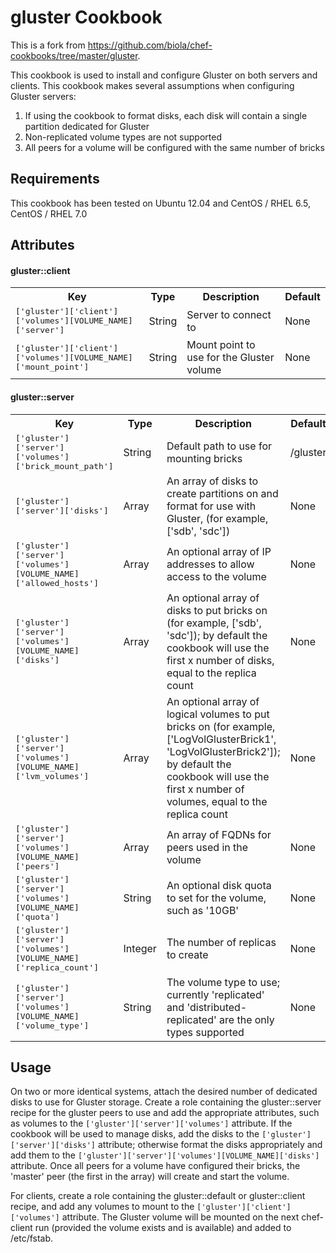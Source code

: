gluster Cookbook
================
This is a fork from https://github.com/biola/chef-cookbooks/tree/master/gluster.

This cookbook is used to install and configure Gluster on both servers and clients. This cookbook makes several assumptions when configuring Gluster servers:

1. If using the cookbook to format disks, each disk will contain a single partition dedicated for Gluster
2. Non-replicated volume types are not supported
3. All peers for a volume will be configured with the same number of bricks

Requirements
------------
This cookbook has been tested on Ubuntu 12.04 and CentOS / RHEL 6.5, CentOS / RHEL 7.0

Attributes
----------

#### gluster::client
<table>
  <tr>
    <th>Key</th>
    <th>Type</th>
    <th>Description</th>
    <th>Default</th>
  </tr>
  <tr>
    <td><tt>['gluster']['client']['volumes'][VOLUME_NAME]['server']</tt></td>
    <td>String</td>
    <td>Server to connect to</td>
    <td>None</td>
  </tr>
  <tr>
    <td><tt>['gluster']['client']['volumes'][VOLUME_NAME]['mount_point']</tt></td>
    <td>String</td>
    <td>Mount point to use for the Gluster volume</td>
    <td>None</td>
  </tr>
</table>

#### gluster::server
<table>
  <tr>
    <th>Key</th>
    <th>Type</th>
    <th>Description</th>
    <th>Default</th>
  </tr>
  <tr>
    <td><tt>['gluster']['server']['volumes']['brick_mount_path']</tt></td>
    <td>String</td>
    <td>Default path to use for mounting bricks</td>
    <td>/gluster</td>
  </tr>
  <tr>
    <td><tt>['gluster']['server']['disks']</tt></td>
    <td>Array</td>
    <td>An array of disks to create partitions on and format for use with Gluster, (for example, ['sdb', 'sdc'])</td>
    <td>None</td>
  </tr>
  <tr>
    <td><tt>['gluster']['server']['volumes'][VOLUME_NAME]['allowed_hosts']</tt></td>
    <td>Array</td>
    <td>An optional array of IP addresses to allow access to the volume</td>
    <td>None</td>
  </tr>
  <tr>
    <td><tt>['gluster']['server']['volumes'][VOLUME_NAME]['disks']</tt></td>
    <td>Array</td>
    <td>An optional array of disks to put bricks on (for example, ['sdb', 'sdc']); by default the cookbook will use the first x number of disks, equal to the replica count</td>
    <td>None</td>
  </tr>
  <tr>
    <td><tt>['gluster']['server']['volumes'][VOLUME_NAME]['lvm_volumes']</tt></td>
    <td>Array</td>
    <td>An optional array of logical volumes to put bricks on (for example, ['LogVolGlusterBrick1', 'LogVolGlusterBrick2']); by default the cookbook will use the first x number of volumes, equal to the replica count</td>
    <td>None</td>
  </tr>
  <tr>
    <td><tt>['gluster']['server']['volumes'][VOLUME_NAME]['peers']</tt></td>
    <td>Array</td>
    <td>An array of FQDNs for peers used in the volume</td>
    <td>None</td>
  </tr>
  <tr>
    <td><tt>['gluster']['server']['volumes'][VOLUME_NAME]['quota']</tt></td>
    <td>String</td>
    <td>An optional disk quota to set for the volume, such as '10GB'</td>
    <td>None</td>
  </tr>
  <tr>
    <td><tt>['gluster']['server']['volumes'][VOLUME_NAME]['replica_count']</tt></td>
    <td>Integer</td>
    <td>The number of replicas to create</td>
    <td>None</td>
  </tr>
  <tr>
    <td><tt>['gluster']['server']['volumes'][VOLUME_NAME]['volume_type']</tt></td>
    <td>String</td>
    <td>The volume type to use; currently 'replicated' and 'distributed-replicated' are the only types supported</td>
    <td>None</td>
  </tr>
</table>

Usage
-----

On two or more identical systems, attach the desired number of dedicated disks to use for Gluster storage. Create a role containing the gluster::server recipe for the gluster peers to use and add the appropriate attributes, such as volumes to the `['gluster']['server']['volumes']` attribute. If the cookbook will be used to manage disks, add the disks to the `['gluster']['server']['disks']` attribute; otherwise format the disks appropriately and add them to the `['gluster']['server']['volumes'][VOLUME_NAME]['disks']` attribute. Once all peers for a volume have configured their bricks, the 'master' peer (the first in the array) will create and start the volume.

For clients, create a role containing the gluster::default or gluster::client recipe, and add any volumes to mount to the `['gluster']['client']['volumes']` attribute. The Gluster volume will be mounted on the next chef-client run (provided the volume exists and is available) and added to /etc/fstab.
